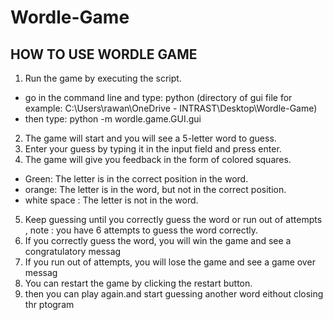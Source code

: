 # Wordle-Game
## HOW TO USE WORDLE GAME
1. Run the game by executing the script.
- go in the command line and type: python (directory of gui file for example: C:\Users\rawan\OneDrive - INTRAST\Desktop\Wordle-Game)
- then type: python -m wordle.game.GUI.gui
2. The game will start and you will see a 5-letter word to guess.
3. Enter your guess by typing it in the input field and press enter.
4. The game will give you feedback in the form of colored squares.
- Green: The letter is in the correct position in the word.
- orange: The letter is in the word, but not in the correct position.
- white space : The letter is not in the word.
5. Keep guessing until you correctly guess the word or run out of attempts  , note : you have 6 attempts to guess the word correctly.
6. If you correctly guess the word, you will win the game and see a congratulatory messag
7. If you run out of attempts, you will lose the game and see a game over messag
8. You can restart the game by clicking the restart button.
9. then you can play again.and start guessing another word eithout closing thr ptogram 